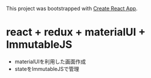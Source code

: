 This project was bootstrapped with [Create React App](https://github.com/facebookincubator/create-react-app).

# react + redux + materialUI + ImmutableJS

* materialUIを利用した画面作成
* stateをImmutableJSで管理
